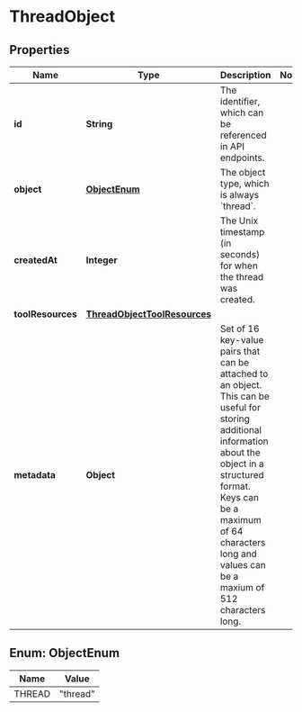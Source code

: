 # ThreadObject

## Properties
Name | Type | Description | Notes
------------ | ------------- | ------------- | -------------
**id** | **String** | The identifier, which can be referenced in API endpoints. | 
**object** | [**ObjectEnum**](#ObjectEnum) | The object type, which is always &#x60;thread&#x60;. | 
**createdAt** | **Integer** | The Unix timestamp (in seconds) for when the thread was created. | 
**toolResources** | [**ThreadObjectToolResources**](ThreadObjectToolResources.md) |  | 
**metadata** | **Object** | Set of 16 key-value pairs that can be attached to an object. This can be useful for storing additional information about the object in a structured format. Keys can be a maximum of 64 characters long and values can be a maxium of 512 characters long.  | 

<a name="ObjectEnum"></a>
## Enum: ObjectEnum
Name | Value
---- | -----
THREAD | &quot;thread&quot;
